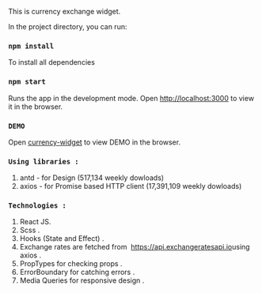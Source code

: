 This is currency exchange widget.

In the  project directory, you can run:

### `npm install`
To install all dependencies

### `npm start`

Runs the app in the development mode.
Open [http://localhost:3000](http://localhost:3000) to view it in the browser.

### `DEMO`
Open [currency-widget](https://currency-widget.vercel.app/) to view DEMO in the browser.

### `Using libraries : `

1) antd - for Design (517,134 weekly dowloads) 
2) axios - for Promise based HTTP client (17,391,109 weekly dowloads)

### `Technologies : `
1) React JS.
2) Scss .
3) Hooks (State and Effect) .
4) Exchange rates are fetched from ​ https://api.exchangeratesapi.io​ using axios .
5) PropTypes for checking props .
5) ErrorBoundary for catching errors .
6) Media Queries for responsive design .
